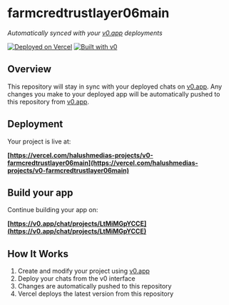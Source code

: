 # farmcredtrustlayer06main

*Automatically synced with your [v0.app](https://v0.app) deployments*

[![Deployed on Vercel](https://img.shields.io/badge/Deployed%20on-Vercel-black?style=for-the-badge&logo=vercel)](https://vercel.com/halushmedias-projects/v0-farmcredtrustlayer06main)
[![Built with v0](https://img.shields.io/badge/Built%20with-v0.app-black?style=for-the-badge)](https://v0.app/chat/projects/LtMiMGpYCCE)

## Overview

This repository will stay in sync with your deployed chats on [v0.app](https://v0.app).
Any changes you make to your deployed app will be automatically pushed to this repository from [v0.app](https://v0.app).

## Deployment

Your project is live at:

**[https://vercel.com/halushmedias-projects/v0-farmcredtrustlayer06main](https://vercel.com/halushmedias-projects/v0-farmcredtrustlayer06main)**

## Build your app

Continue building your app on:

**[https://v0.app/chat/projects/LtMiMGpYCCE](https://v0.app/chat/projects/LtMiMGpYCCE)**

## How It Works

1. Create and modify your project using [v0.app](https://v0.app)
2. Deploy your chats from the v0 interface
3. Changes are automatically pushed to this repository
4. Vercel deploys the latest version from this repository

